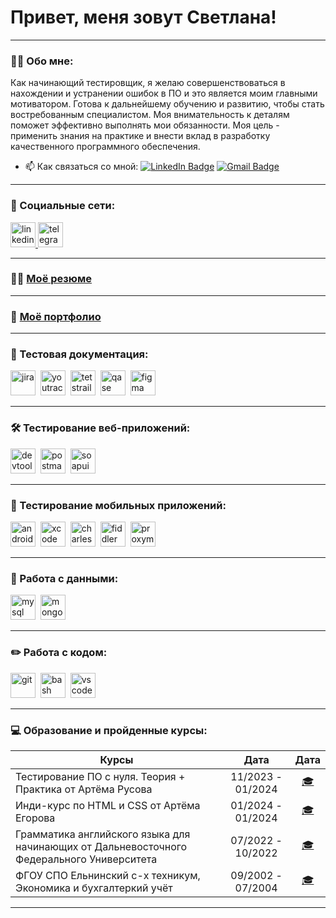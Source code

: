 # Привет, меня зовут Светлана!

---

### 👨‍💻 Обо мне:

Как начинающий тестировщик, я желаю совершенствоваться в нахождении и устранении ошибок в ПО и это является моим главными мотиватором. Готова к дальнейшему обучению и развитию, чтобы стать востребованным специалистом. Моя внимательность к деталям поможет эффективно выполнять мои обязанности. Моя цель - применить знания на практике и внести вклад в разработку качественного программного обеспечения.

* 📫 Как связаться со мной: [![LinkedIn Badge](https://img.shields.io/badge/-@sviatlana-blue?style=flat&logo=LinkedIn&logoColor=white)](https://www.linkedin.com/in/qa-sviatlana-karaliova/) [![Gmail Badge](https://img.shields.io/badge/-Gmail-red?style=flat&logo=Gmail&logoColor=white)](mailto:swiatlana.karaliowa@gmail.com)

---

### 🤝 Социальные сети:

  <div id="badges">
    <a href="https://www.linkedin.com/in/qa-sviatlana-karaliova/" target="_blank">
      <img src="https://cdn-icons-png.flaticon.com/512/2504/2504799.png" width="40" height="40" alt="linkedin" />
    </a>
    <a href="https://t.me/@sweta092021" target="_blank">
      <img src="https://cdn-icons-png.flaticon.com/512/2111/2111646.png" width="40" height="40" alt="telegram" />
    </a>
  </div>

---

### 👩‍💻 [ Моё резюме ]( https://drive.google.com/file/d/1bw2faCjUEZnaKTMqRunTs6eC8uy9IN_S/view?usp=sharing )

---

### 📔 [ Моё портфолио ]( https://github.com/KaraliovaQA/Portfolio )

---

### 📁 Тестовая документация:

<div>
  <img src="https://cdn.jsdelivr.net/gh/devicons/devicon/icons/jira/jira-original.svg" title="jira" alt="jira" width="40" height="40"/>&nbsp
  <img src="https://upload.wikimedia.org/wikipedia/commons/thumb/8/8d/YouTrack_Icon.svg/1024px-YouTrack_Icon.svg.png?20200803082248" title="youtrack" alt="youtrack" width="40" height="40"/>&nbsp
  <img src="https://codahosted.io/packs/21236/unversioned/assets/LOGO/ba1091c59bab89cd2fd0f289622731fe16113d7b00905abe64759c313a4b73b76c1b0426076ed76cb74752234c734131df46992d5b8b48fc13e264240e4f7119f736cfeb64df36ded54b5cbf6198b9cadedf18dd0cac5c7dbcd16e6336c29363cd1292ba" title="testrail" alt="tetstrail" width="40" height="40"/>&nbsp
  <img src="https://luna1.co/eb0187.png" title="qase" alt="qase" width="40" height="40"/>&nbsp
  <img src="https://cdn.jsdelivr.net/gh/devicons/devicon/icons/figma/figma-original.svg" title="figma" alt="figma" width="40" height="40"/>&nbsp
</div>

---

### 🛠 Тестирование веб-приложений:

<div>
  <img src="https://d33wubrfki0l68.cloudfront.net/38b5c953a4667366685d55db55d057c86db1fc54/a0fdc/static/acae6b24d940347661ca901ea07f47c1/chrome-dev-logo-icon.png" title="devtools" alt="devtools" width="40" height="40"/>&nbsp
  <img src="https://seeklogo.com/images/P/postman-logo-0087CA0D15-seeklogo.com.png" title="postman" alt="postman" width="40" height="40"/>&nbsp
  <img src="https://static0.smartbear.co/smartbearbrand/media/images/home/soapui-icon.svg" title="soapui" alt="soapui" width="40" height="40"/>&nbsp
</div>

---

### 📱 Тестирование мобильных приложений:

<div>
  <img src="https://cdn.jsdelivr.net/gh/devicons/devicon/icons/androidstudio/androidstudio-original.svg" title="android-studio" alt="android-studio" width="40" height="40"/>&nbsp
  <img src="https://cdn.jsdelivr.net/gh/devicons/devicon/icons/xcode/xcode-original.svg" title="xcode" alt="xcode" width="40" height="40"/>&nbsp
  <img src="https://cdn.icon-icons.com/icons2/3053/PNG/512/charles_proxy_macos_bigsur_icon_190302.png" title="charles-proxy" alt="charles-proxy" width="40" height="40"/>&nbsp
  <img src="https://www.megaleechers.com/storage/Fiddler-Everywhere-Icon.png" title="fiddler" alt="fiddler" width="40" height="40"/>&nbsp
  <img src="https://pbs.twimg.com/profile_images/1589614420766126080/slAIVDtr_400x400.jpg" title="proxyman" alt="proxyman" width="40" height="40"/>&nbsp
</div>


---

### 💾 Работа с данными:

<div>
  <img src="https://cdn.jsdelivr.net/gh/devicons/devicon/icons/mysql/mysql-original.svg" title="mysql" alt="mysql" width="40" height="40"/>&nbsp
  <img src="https://cdn.jsdelivr.net/gh/devicons/devicon/icons/mongodb/mongodb-original.svg" title="mongodb" alt="mongodb" width="40" height="40"/>&nbsp
</div>

---

### ✏️ Работа с кодом:

<div>
  <img src="https://cdn.jsdelivr.net/gh/devicons/devicon/icons/git/git-original.svg" title="git" alt="git" width="40" height="40"/>&nbsp
  <img src="https://upload.wikimedia.org/wikipedia/commons/thumb/4/4b/Bash_Logo_Colored.svg/1024px-Bash_Logo_Colored.svg.png?20180723054350" title="bash" alt="bash" width="40" height="40"/>&nbsp
  <img src="https://cdn.jsdelivr.net/gh/devicons/devicon/icons/vscode/vscode-original.svg" title="vscode" alt="vscode" width="40" height="40"/>&nbsp
  
</div>

---

 ### 💻 Образование и пройденные курсы:

| Курсы                                                                                      | Дата                            |  Дата                            |
| -------------------------------------------------------------------------------------------| :-----------------------------: |  :-----------------------------: |
| Тестирование ПО с нуля. Теория + Практика от Артёма Русова                                 | 11/2023 - 01/2024               |     [ 🎓 ]( https://drive.google.com/file/d/1C_AjfedlslPw-K9pjCb0zvc1l6dki3UD/view?usp=sharing )     |
| Инди-курс по HTML и CSS от Артёма Егорова                                                  | 01/2024 - 01/2024               |     [ 🎓 ]( https://drive.google.com/file/d/1PL7x7sBfA_DywMCJPFbRYQRtltj_KE9U/view?usp=sharing )     |
| Грамматика английского языка для начинающих от Дальневосточного Федерального Университета  | 07/2022 - 10/2022               |     [ 🎓 ]( https://drive.google.com/file/d/1b5gmvdThdGqxp7LLMfC3tyynyMO8BEeZ/view?usp=sharing )     |
| ФГОУ СПО Ельнинский с-х техникум, Экономика и бухгалтеркий учёт                            | 09/2002 - 07/2004               |     [ 🎓 ](  )     |

---
